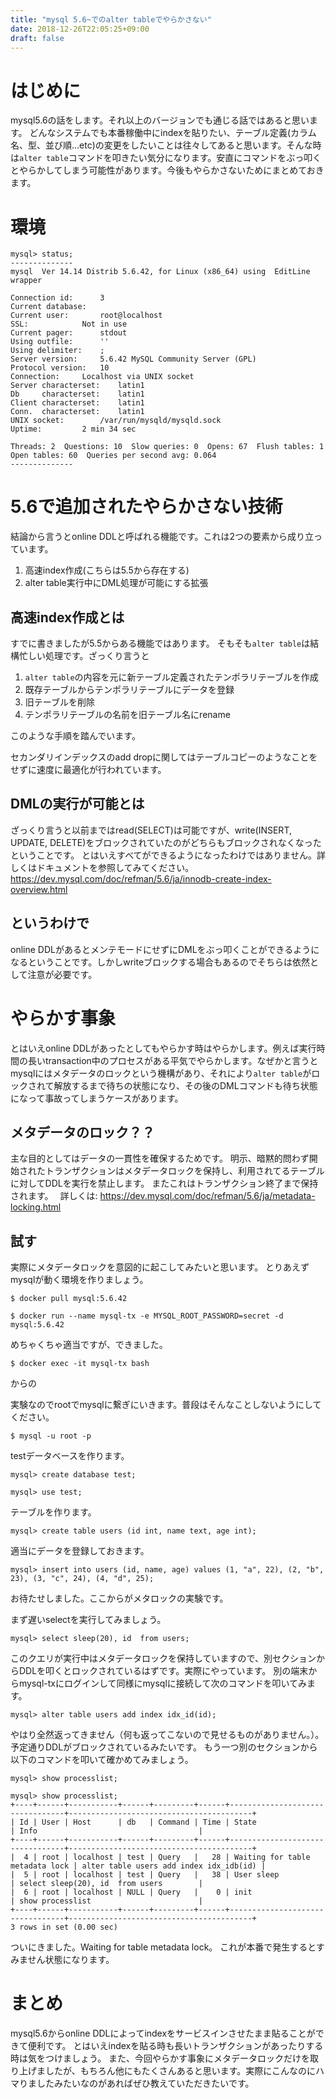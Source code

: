 ```yaml
---
title: "mysql 5.6~でのalter tableでやらかさない"
date: 2018-12-26T22:05:25+09:00
draft: false
---
```



# はじめに
mysql5.6の話をします。それ以上のバージョンでも通じる話ではあると思います。
 どんなシステムでも本番稼働中にindexを貼りたい、テーブル定義(カラム名、型、並び順...etc)の変更をしたいことは往々してあると思います。そんな時は```alter table```コマンドを叩きたい気分になります。安直にコマンドをぶっ叩くとやらかしてしまう可能性があります。今後もやらかさないためにまとめておきます。

# 環境
```
mysql> status;
--------------
mysql  Ver 14.14 Distrib 5.6.42, for Linux (x86_64) using  EditLine wrapper

Connection id:		3
Current database:	
Current user:		root@localhost
SSL:			Not in use
Current pager:		stdout
Using outfile:		''
Using delimiter:	;
Server version:		5.6.42 MySQL Community Server (GPL)
Protocol version:	10
Connection:		Localhost via UNIX socket
Server characterset:	latin1
Db     characterset:	latin1
Client characterset:	latin1
Conn.  characterset:	latin1
UNIX socket:		/var/run/mysqld/mysqld.sock
Uptime:			2 min 34 sec

Threads: 2  Questions: 10  Slow queries: 0  Opens: 67  Flush tables: 1  Open tables: 60  Queries per second avg: 0.064
--------------
```



# 5.6で追加されたやらかさない技術

結論から言うとonline DDLと呼ばれる機能です。これは2つの要素から成り立っています。
1. 高速index作成(こちらは5.5から存在する)
2. alter table実行中にDML処理が可能にする拡張


## 高速index作成とは
すでに書きましたが5.5からある機能ではあります。
そもそも```alter table```は結構忙しい処理です。ざっくり言うと
1. ```alter table```の内容を元に新テーブル定義されたテンポラリテーブルを作成
2. 既存テーブルからテンポラリテーブルにデータを登録
3. 旧テーブルを削除
4. テンポラリテーブルの名前を旧テーブル名にrename

このような手順を踏んでいます。

セカンダリインデックスのadd dropに関してはテーブルコピーのようなことをせずに速度に最適化が行われています。

## DMLの実行が可能とは
ざっくり言うと以前まではread(SELECT)は可能ですが、write(INSERT, UPDATE, DELETE)をブロックされていたのがどちらもブロックされなくなったということです。
とはいえすべてができるようになったわけではありません。詳しくはドキュメントを参照してみてください。 https://dev.mysql.com/doc/refman/5.6/ja/innodb-create-index-overview.html

## というわけで
online DDLがあるとメンテモードにせずにDMLをぶっ叩くことができるようになるということです。しかしwriteブロックする場合もあるのでそちらは依然として注意が必要です。


# やらかす事象
とはいえonline DDLがあったとしてもやらかす時はやらかします。例えば実行時間の長いtransaction中のプロセスがある平気でやらかします。なぜかと言うとmysqlにはメタデータのロックという機構があり、それにより```alter table```がロックされて解放するまで待ちの状態になり、その後のDMLコマンドも待ち状態になって事故ってしまうケースがあります。

## メタデータのロック？？
主な目的としてはデータの一貫性を確保するためです。
明示、暗黙的問わず開始されたトランザクションはメタデータロックを保持し、利用されてるテーブルに対してDDLを実行を禁止します。 またこれはトランザクション終了まで保持されます。　
詳しくは: https://dev.mysql.com/doc/refman/5.6/ja/metadata-locking.html



## 試す
実際にメタデータロックを意図的に起こしてみたいと思います。
とりあえずmysqlが動く環境を作りましょう。

```
$ docker pull mysql:5.6.42
```

```
$ docker run --name mysql-tx -e MYSQL_ROOT_PASSWORD=secret -d mysql:5.6.42
```

めちゃくちゃ適当ですが、できました。


```
$ docker exec -it mysql-tx bash
```

からの

実験なのでrootでmysqlに繋ぎにいきます。普段はそんなことしないようにしてください。

```
$ mysql -u root -p
```


testデータベースを作ります。

```
mysql> create database test;
```


```
mysql> use test;
```

テーブルを作ります。

```
mysql> create table users (id int, name text, age int);
```

適当にデータを登録しておきます。

```
mysql> insert into users (id, name, age) values (1, "a", 22), (2, "b", 23), (3, "c", 24), (4, "d", 25);
```


お待たせしました。ここからがメタロックの実験です。

まず遅いselectを実行してみましょう。

```
mysql> select sleep(20), id  from users;
```


このクエリが実行中はメタデータロックを保持していますので、別セクションからDDLを叩くとロックされているはずです。実際にやっています。
別の端末からmysql-txにログインして同様にmysqlに接続して次のコマンドを叩いてみます。


```
mysql> alter table users add index idx_id(id);

```

やはり全然返ってきません（何も返ってこないので見せるものがありません。）。予定通りDDLがブロックされているみたいです。
もう一つ別のセクションから以下のコマンドを叩いて確かめてみましょう。

```
mysql> show processlist;
```



```
mysql> show processlist;
+----+------+-----------+------+---------+------+---------------------------------+-----------------------------------------+
| Id | User | Host      | db   | Command | Time | State                           | Info                                    |
+----+------+-----------+------+---------+------+---------------------------------+-----------------------------------------+
|  4 | root | localhost | test | Query   |   28 | Waiting for table metadata lock | alter table users add index idx_idb(id) |
|  5 | root | localhost | test | Query   |   38 | User sleep                      | select sleep(20), id  from users        |
|  6 | root | localhost | NULL | Query   |    0 | init                            | show processlist                        |
+----+------+-----------+------+---------+------+---------------------------------+-----------------------------------------+
3 rows in set (0.00 sec)

```

ついにきました。Waiting for table metadata lock。 これが本番で発生するとすみません状態になります。


# まとめ
mysql5.6からonline DDLによってindexをサービスインさせたまま貼ることができて便利です。
とはいえindexを貼る時も長いトランザクションがあったりする時は気をつけましょう。
また、今回やらかす事象にメタデータロックだけを取り上げましたが、もちろん他にもたくさんあると思います。実際にこんなのにハマりましたみたいなのがあればぜひ教えていただきたいです。
